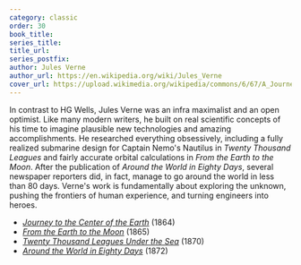 ```yaml
---
category: classic
order: 30
book_title:
series_title:
title_url:
series_postfix:
author: Jules Verne
author_url: https://en.wikipedia.org/wiki/Jules_Verne
cover_url: https://upload.wikimedia.org/wikipedia/commons/6/67/A_Journey_to_the_Centre_of_the_Earth-1874.jpg
---
```

In contrast to HG Wells, Jules Verne was an infra maximalist and an open optimist. Like many modern writers, he built on real scientific concepts of his time to imagine plausible new technologies and amazing accomplishments. He researched everything obsessively, including a fully realized submarine design for Captain Nemo's Nautilus in *Twenty Thousand Leagues* and fairly accurate orbital calculations in *From the Earth to the Moon*. After the publication of *Around the World in Eighty Days*, several newspaper reporters did, in fact, manage to go around the world in less than 80 days. Verne's work is fundamentally about exploring the unknown, pushing the frontiers of human experience, and turning engineers into heroes.
  - [*Journey to the Center of the Earth*](https://en.wikipedia.org/wiki/Journey_to_the_Center_of_the_Earth) (1864)
  - [*From the Earth to the Moon*](https://en.wikipedia.org/wiki/From_the_Earth_to_the_Moon) (1865)
  - [*Twenty Thousand Leagues Under the Sea*](https://en.wikipedia.org/wiki/Twenty_Thousand_Leagues_Under_the_Sea) (1870)
  - [*Around the World in Eighty Days*](https://en.wikipedia.org/wiki/Around_the_World_in_Eighty_Days) (1872)
